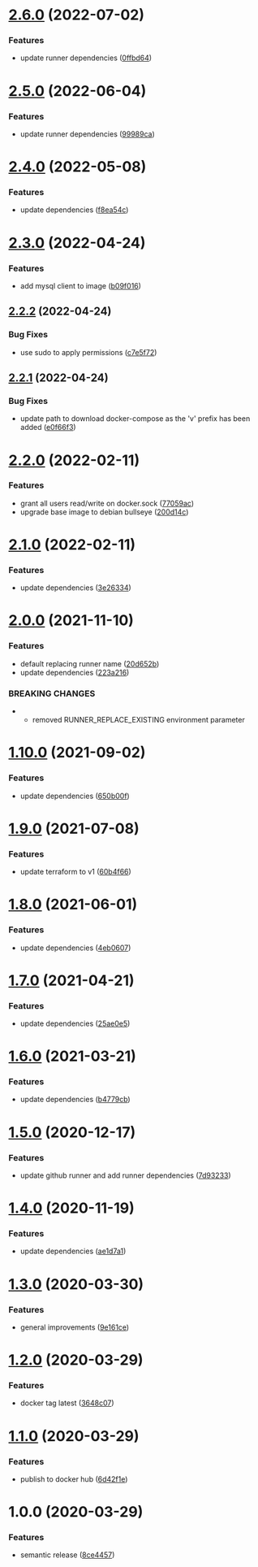 # [2.6.0](https://github.com/allenevans/github-self-hosted-runner/compare/v2.5.0...v2.6.0) (2022-07-02)


### Features

* update runner dependencies ([0ffbd64](https://github.com/allenevans/github-self-hosted-runner/commit/0ffbd6449b9fddc5a8a613d9bb38af6561abd08c))

# [2.5.0](https://github.com/allenevans/github-self-hosted-runner/compare/v2.4.0...v2.5.0) (2022-06-04)


### Features

* update runner dependencies ([99989ca](https://github.com/allenevans/github-self-hosted-runner/commit/99989ca31ec17b3a88218a12380a9e7b47e47126))

# [2.4.0](https://github.com/allenevans/github-self-hosted-runner/compare/v2.3.0...v2.4.0) (2022-05-08)


### Features

* update dependencies ([f8ea54c](https://github.com/allenevans/github-self-hosted-runner/commit/f8ea54c5d37d8d831ab646a992de526c30e378a3))

# [2.3.0](https://github.com/allenevans/github-self-hosted-runner/compare/v2.2.2...v2.3.0) (2022-04-24)


### Features

* add mysql client to image ([b09f016](https://github.com/allenevans/github-self-hosted-runner/commit/b09f016162159c056252263cc8c6c5747abbef2f))

## [2.2.2](https://github.com/allenevans/github-self-hosted-runner/compare/v2.2.1...v2.2.2) (2022-04-24)


### Bug Fixes

* use sudo to apply permissions ([c7e5f72](https://github.com/allenevans/github-self-hosted-runner/commit/c7e5f72d4e5c943f60e2df3ec45c768dd8d97ec2))

## [2.2.1](https://github.com/allenevans/github-self-hosted-runner/compare/v2.2.0...v2.2.1) (2022-04-24)


### Bug Fixes

* update path to download docker-compose as the 'v' prefix has been added ([e0f66f3](https://github.com/allenevans/github-self-hosted-runner/commit/e0f66f3b55d657bf911874bcc44fdc8df97f82ec))

# [2.2.0](https://github.com/allenevans/github-self-hosted-runner/compare/v2.1.0...v2.2.0) (2022-02-11)


### Features

* grant all users read/write on docker.sock ([77059ac](https://github.com/allenevans/github-self-hosted-runner/commit/77059ac1c7ec7e968bbbd09dc0726f3643157024))
* upgrade base image to debian bullseye ([200d14c](https://github.com/allenevans/github-self-hosted-runner/commit/200d14c8d9e79170c2302eb78c1f16b404e067d2))

# [2.1.0](https://github.com/allenevans/github-self-hosted-runner/compare/v2.0.0...v2.1.0) (2022-02-11)


### Features

* update dependencies ([3e26334](https://github.com/allenevans/github-self-hosted-runner/commit/3e2633415c59ffd5929dc6ca5daa7bb150e918df))

# [2.0.0](https://github.com/allenevans/github-self-hosted-runner/compare/v1.10.0...v2.0.0) (2021-11-10)


### Features

* default replacing runner name ([20d652b](https://github.com/allenevans/github-self-hosted-runner/commit/20d652b10fb292eb000a0ef372f6b6518d4fe11a))
* update dependencies ([223a216](https://github.com/allenevans/github-self-hosted-runner/commit/223a216625358f5d8078ab042b7f5c4a12582878))


### BREAKING CHANGES

* * removed RUNNER_REPLACE_EXISTING environment parameter

# [1.10.0](https://github.com/allenevans/github-self-hosted-runner/compare/v1.9.0...v1.10.0) (2021-09-02)


### Features

* update dependencies ([650b00f](https://github.com/allenevans/github-self-hosted-runner/commit/650b00f1fb11bcb3bc582a7c8e072d61b147af7b))

# [1.9.0](https://github.com/allenevans/github-self-hosted-runner/compare/v1.8.0...v1.9.0) (2021-07-08)


### Features

* update terraform to v1 ([60b4f66](https://github.com/allenevans/github-self-hosted-runner/commit/60b4f669f44c0d826702b0aa46f5940d7154c28a))

# [1.8.0](https://github.com/allenevans/github-self-hosted-runner/compare/v1.7.0...v1.8.0) (2021-06-01)


### Features

* update dependencies ([4eb0607](https://github.com/allenevans/github-self-hosted-runner/commit/4eb06070a61b2855ca0e245018e195d46ded5875))

# [1.7.0](https://github.com/allenevans/github-self-hosted-runner/compare/v1.6.0...v1.7.0) (2021-04-21)


### Features

* update dependencies ([25ae0e5](https://github.com/allenevans/github-self-hosted-runner/commit/25ae0e568c952e62587a837e9db18484aee9cc25))

# [1.6.0](https://github.com/allenevans/github-self-hosted-runner/compare/v1.5.0...v1.6.0) (2021-03-21)


### Features

* update dependencies ([b4779cb](https://github.com/allenevans/github-self-hosted-runner/commit/b4779cbd05f189ca3fdaa69bd79120e4851e6f73))

# [1.5.0](https://github.com/allenevans/github-self-hosted-runner/compare/v1.4.0...v1.5.0) (2020-12-17)


### Features

* update github runner and add runner dependencies ([7d93233](https://github.com/allenevans/github-self-hosted-runner/commit/7d9323391e023bc56cb45e426fbbcaa2243c009b))

# [1.4.0](https://github.com/allenevans/github-self-hosted-runner/compare/v1.3.0...v1.4.0) (2020-11-19)


### Features

* update dependencies ([ae1d7a1](https://github.com/allenevans/github-self-hosted-runner/commit/ae1d7a193970babbc531361f41f3f70da41d81c1))

# [1.3.0](https://github.com/allenevans/github-self-hosted-runner/compare/v1.2.0...v1.3.0) (2020-03-30)


### Features

* general improvements ([9e161ce](https://github.com/allenevans/github-self-hosted-runner/commit/9e161cec1a1a38f0741be6e5c17f48ea92a576c1))

# [1.2.0](https://github.com/allenevans/github-self-hosted-runner/compare/v1.1.0...v1.2.0) (2020-03-29)


### Features

* docker tag latest ([3648c07](https://github.com/allenevans/github-self-hosted-runner/commit/3648c07fe0b71da0dead8defda7b37f42d13bbab))

# [1.1.0](https://github.com/allenevans/github-self-hosted-runner/compare/v1.0.0...v1.1.0) (2020-03-29)


### Features

* publish to docker hub ([6d42f1e](https://github.com/allenevans/github-self-hosted-runner/commit/6d42f1e39ca53722803934a0c647a09509efb8ac))

# 1.0.0 (2020-03-29)


### Features

* semantic release ([8ce4457](https://github.com/allenevans/github-self-hosted-runner/commit/8ce4457ff10eb746b778fc075547cb4f3483dbc5))

